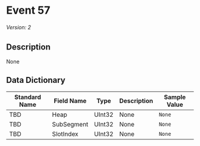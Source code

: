 # Event 57
###### Version: 2

## Description
None

## Data Dictionary
|Standard Name|Field Name|Type|Description|Sample Value|
|---|---|---|---|---|
|TBD|Heap|UInt32|None|`None`|
|TBD|SubSegment|UInt32|None|`None`|
|TBD|SlotIndex|UInt32|None|`None`|
